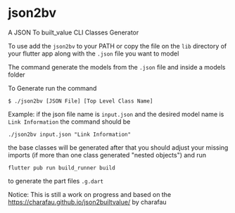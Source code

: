 # json2bv

A JSON To built_value CLI Classes Generator 

To use add the `json2bv` to your PATH or copy the file on the `lib` directory of your flutter app along with the `.json` file you want to model

The command generate the models from the `.json` file and inside a models folder

To Generate run the command
```
$ ./json2bv [JSON File] [Top Level Class Name]
```

Example:
if the json file name is `input.json` and the desired model name is `Link Information` the command should be

```
./json2bv input.json "Link Information"
```
the base classes will be generated after that you should adjust your missing imports (if more than one class generated "nested objects") and run
```
flutter pub run build_runner build
```
to generate the part files `.g.dart`

Notice:
This is still a work on progress and based on the https://charafau.github.io/json2builtvalue/ by charafau


